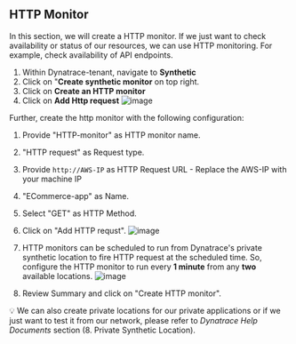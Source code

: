 ## HTTP Monitor
In this section, we will create a HTTP monitor. If we just want to check availability or status of our resources, we can use HTTP monitoring. For example, check availability  of API endpoints.
1. Within Dynatrace-tenant, navigate to **Synthetic**
1. Click on "**Create synthetic monitor** on top right.
1. Click on **Create an HTTP monitor**
1. Click on **Add Http request**
![image](./images/create-http-monitor-1.png)

Further, create the http monitor with the following configuration:
1. Provide "HTTP-monitor" as HTTP monitor name.
1. "HTTP request" as Request type.
1. Provide `http://AWS-IP` as HTTP Request URL - Replace the AWS-IP with your machine IP
1. "ECommerce-app" as Name.
1. Select "GET" as HTTP Method.
1. Click on "Add HTTP requst".
![image](./images/create-http-monitor-2.png)

1. HTTP monitors can be scheduled to run from Dynatrace's private synthetic location to fire HTTP request at the scheduled time. So, configure the HTTP monitor to run every **1 minute** from any **two** available locations.
![image](./images/create-http-monitor-3.png)

1. Review Summary and click on "Create HTTP monitor".

:bulb: We can also create private locations for our private applications or if we just want to test it from our network, please refer to *Dynatrace Help Documents* section (8. Private Synthetic Location).


